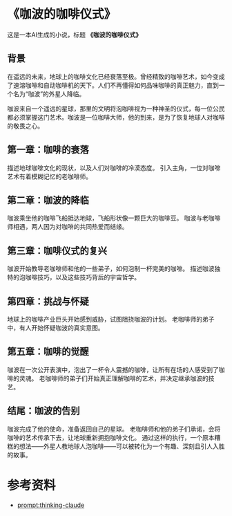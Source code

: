 # 《咖波的咖啡仪式》
这是一本AI生成的小说，标题 **《咖波的咖啡仪式》**

## 背景
在遥远的未来，地球上的咖啡文化已经衰落至极。曾经精致的咖啡艺术，如今变成了速溶咖啡和自动咖啡机的天下。人们不再懂得如何品味咖啡的真正魅力，直到一个名为“咖波”的外星人降临。

咖波来自一个遥远的星球，那里的文明将泡咖啡视为一种神圣的仪式，每一位公民都必须掌握这门艺术。咖波是一位咖啡大师，他的到来，是为了恢复地球人对咖啡的敬畏之心。

## 第一章：咖啡的衰落
描述地球咖啡文化的现状，以及人们对咖啡的冷漠态度。
引入主角，一位对咖啡艺术有着模糊记忆的老咖啡师。

## 第二章：咖波的降临
咖波乘坐他的咖啡飞船抵达地球，飞船形状像一颗巨大的咖啡豆。
咖波与老咖啡师相遇，两人因为对咖啡的共同热爱而结缘。

## 第三章：咖啡仪式的复兴
咖波开始教导老咖啡师和他的一些弟子，如何泡制一杯完美的咖啡。
描述咖波独特的泡咖啡技巧，以及这些技巧背后的宇宙哲学。

## 第四章：挑战与怀疑
地球上的咖啡产业巨头开始感到威胁，试图阻挠咖波的计划。
老咖啡师的弟子中，有人开始怀疑咖波的真实意图。

## 第五章：咖啡的觉醒
咖波在一次公开表演中，泡出了一杯令人震撼的咖啡，让所有在场的人感受到了咖啡的灵魂。
老咖啡师的弟子们开始真正理解咖啡的艺术，并决定继承咖波的技艺。

## 结尾：咖波的告别
咖波完成了他的使命，准备返回自己的星球。
老咖啡师和他的弟子们承诺，会将咖啡的艺术传承下去，让地球重新拥抱咖啡文化。
通过这样的执行，一个原本糟糕的想法——外星人教地球人泡咖啡——可以被转化为一个有趣、深刻且引人入胜的故事。

# 参考资料
- [prompt:thinking-claude](https://github.com/richards199999/Thinking-Claude)